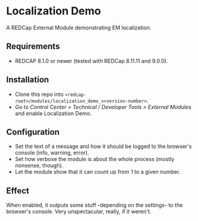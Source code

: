 # Localization Demo

A REDCap External Module demonstrating EM localization.

## Requirements

- REDCAP 8.1.0 or newer (tested with REDCap 8.11.11 and 9.0.0).

## Installation

- Clone this repo into `<redcap-root>/modules/localization_demo_v<version-number>`.
- Go to _Control Center > Technical / Developer Tools > External Modules_ and enable Localization Demo.

## Configuration

- Set the text of a message and how it should be logged to the browser's console (info, warning, error).
- Set how verbose the module is about the whole process (mostly nonsense, though).
- Let the module show that it can count up from 1 to a given number.

## Effect

When enabled, it outputs some stuff -depending on the settings- to the browser's console. Very unspectacular, really, if it weren't.
